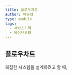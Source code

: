 ```yaml
---
title: 플로우차트
author: 배문형
type: module
tags:
  - 서비스기획
  - 바이브코딩
---
```


## 플로우차트

복잡한 시스템을 설계하려고 할 때, 